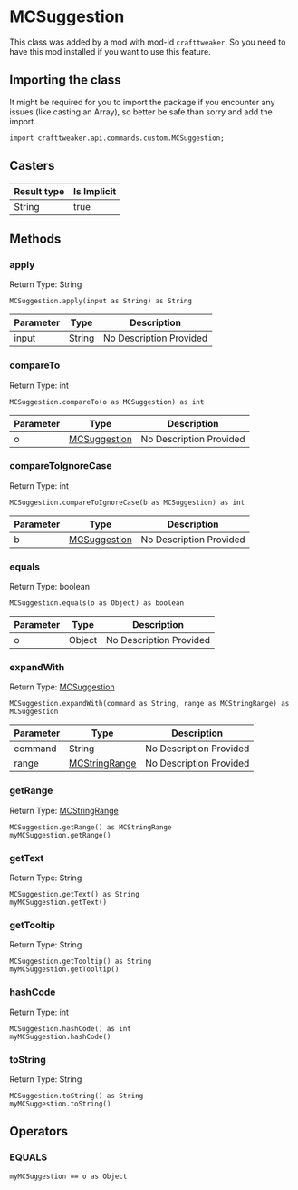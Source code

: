 # MCSuggestion

This class was added by a mod with mod-id `crafttweaker`. So you need to have this mod installed if you want to use this feature.

## Importing the class

It might be required for you to import the package if you encounter any issues (like casting an Array), so better be safe than sorry and add the import.
```zenscript
import crafttweaker.api.commands.custom.MCSuggestion;
```


## Casters

| Result type | Is Implicit |
|-------------|-------------|
| String | true |

## Methods

### apply

Return Type: String

```zenscript
MCSuggestion.apply(input as String) as String
```
| Parameter | Type | Description |
|-----------|------|-------------|
| input | String | No Description Provided |
### compareTo

Return Type: int

```zenscript
MCSuggestion.compareTo(o as MCSuggestion) as int
```
| Parameter | Type | Description |
|-----------|------|-------------|
| o | [MCSuggestion](/vanilla/api/commands/custom/MCSuggestion) | No Description Provided |
### compareToIgnoreCase

Return Type: int

```zenscript
MCSuggestion.compareToIgnoreCase(b as MCSuggestion) as int
```
| Parameter | Type | Description |
|-----------|------|-------------|
| b | [MCSuggestion](/vanilla/api/commands/custom/MCSuggestion) | No Description Provided |
### equals

Return Type: boolean

```zenscript
MCSuggestion.equals(o as Object) as boolean
```
| Parameter | Type | Description |
|-----------|------|-------------|
| o | Object | No Description Provided |
### expandWith

Return Type: [MCSuggestion](/vanilla/api/commands/custom/MCSuggestion)

```zenscript
MCSuggestion.expandWith(command as String, range as MCStringRange) as MCSuggestion
```
| Parameter | Type | Description |
|-----------|------|-------------|
| command | String | No Description Provided |
| range | [MCStringRange](/vanilla/api/commands/custom/MCStringRange) | No Description Provided |
### getRange

Return Type: [MCStringRange](/vanilla/api/commands/custom/MCStringRange)

```zenscript
MCSuggestion.getRange() as MCStringRange
myMCSuggestion.getRange()
```
### getText

Return Type: String

```zenscript
MCSuggestion.getText() as String
myMCSuggestion.getText()
```
### getTooltip

Return Type: String

```zenscript
MCSuggestion.getTooltip() as String
myMCSuggestion.getTooltip()
```
### hashCode

Return Type: int

```zenscript
MCSuggestion.hashCode() as int
myMCSuggestion.hashCode()
```
### toString

Return Type: String

```zenscript
MCSuggestion.toString() as String
myMCSuggestion.toString()
```

## Operators

### EQUALS

```zenscript
myMCSuggestion == o as Object
```




